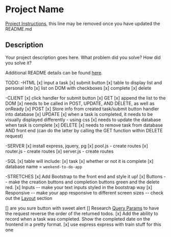 # Project Name

[Project Instructions](./INSTRUCTIONS.md), this line may be removed once you have updated the README.md

## Description

Your project description goes here. What problem did you solve? How did you solve it?

Additional README details can be found [here](https://github.com/PrimeAcademy/readme-template/blob/master/README.md).


TODO:
-HTML
[x] input a task
[x] submit button
[x] table to display list and personal info
[x] list on DOM with checkboxes 
    [x] complete
    [x] delete

-CLIENT
[x] click handler for submit button
[x] GET
    [x] append the list to the DOM
    [x] needs to be called in POST, UPDATE, AND DELETE, as well as onReady
[x] POST
    [x] Store info from created task/submit button handler into database
[x] UPDATE
    [x] when a task is completed, it needs to be visually displayed differently - using css
    [x] needs to update the database when task is complete
[x] DELETE
    [x] needs to remove task from database AND front end (can do the latter by calling the GET function within DELETE request)

-SERVER
[x] install express, jquery, pg
[x] pool.js - create routes
[x] router.js - create routes
[x] server.js - create routes

-SQL
[x] table will include:
    [x] task
    [x] whether or not it is complete
    [x] database name = `weekend-to-do-app`

-STRETCHES
   [x]  Add Bootstrap to the front end and style it up!
      [x]  Buttons -- make the creation buttons and completion buttons green and the delete red.
      [x]  Inputs -- make your text inputs styled in the bootstrap way
      [x]  Responsive -- make your app responsive to different screen sizes -- check out the [Layout](https://getbootstrap.com/docs/4.1/layout/overview/) section

[] are you sure button with sweet alert
[]  Research [Query Params](https://expressjs.com/en/api.html#req.query) to have the request reverse the order of the returned todos. 
[x]  Add the ability to record when a task was completed. Show the completed date on the frontend in a pretty format.
    [x] use express express with train stuff for this one


